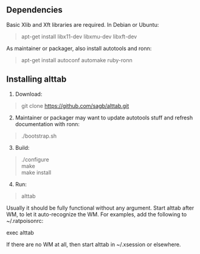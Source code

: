 
Dependencies
------------

Basic Xlib and Xft libraries are required.
In Debian or Ubuntu:

> apt-get install libx11-dev libxmu-dev libxft-dev

As maintainer or packager, also install autotools and ronn:

> apt-get install autoconf automake ruby-ronn


Installing alttab
-----------------

1. Download:

> git clone https://github.com/sagb/alttab.git

2. Maintainer or packager may want to update autotools stuff and refresh documentation with ronn:

> ./bootstrap.sh

3. Build:

> ./configure  
> make  
> make install

4. Run:

> alttab

Usually it should be fully functional without any argument.
Start alttab after WM, to let it auto-recognize the WM. For examples, add the following to ~/.ratpoisonrc:

exec alttab

If there are no WM at all, then start alttab in ~/.xsession or elsewhere.

